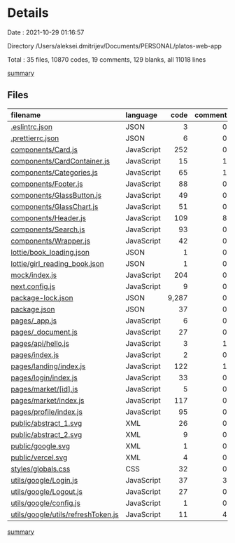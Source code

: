 # Details

Date : 2021-10-29 01:16:57

Directory /Users/aleksei.dmitrijev/Documents/PERSONAL/platos-web-app

Total : 35 files,  10870 codes, 19 comments, 129 blanks, all 11018 lines

[summary](results.md)

## Files
| filename | language | code | comment | blank | total |
| :--- | :--- | ---: | ---: | ---: | ---: |
| [.eslintrc.json](/.eslintrc.json) | JSON | 3 | 0 | 1 | 4 |
| [.prettierrc.json](/.prettierrc.json) | JSON | 6 | 0 | 1 | 7 |
| [components/Card.js](/components/Card.js) | JavaScript | 252 | 0 | 12 | 264 |
| [components/CardContainer.js](/components/CardContainer.js) | JavaScript | 15 | 1 | 4 | 20 |
| [components/Categories.js](/components/Categories.js) | JavaScript | 65 | 1 | 5 | 71 |
| [components/Footer.js](/components/Footer.js) | JavaScript | 88 | 0 | 4 | 92 |
| [components/GlassButton.js](/components/GlassButton.js) | JavaScript | 49 | 0 | 4 | 53 |
| [components/GlassChart.js](/components/GlassChart.js) | JavaScript | 51 | 0 | 9 | 60 |
| [components/Header.js](/components/Header.js) | JavaScript | 109 | 8 | 4 | 121 |
| [components/Search.js](/components/Search.js) | JavaScript | 93 | 0 | 7 | 100 |
| [components/Wrapper.js](/components/Wrapper.js) | JavaScript | 42 | 0 | 5 | 47 |
| [lottie/book_loading.json](/lottie/book_loading.json) | JSON | 1 | 0 | 0 | 1 |
| [lottie/girl_reading_book.json](/lottie/girl_reading_book.json) | JSON | 1 | 0 | 0 | 1 |
| [mock/index.js](/mock/index.js) | JavaScript | 204 | 0 | 3 | 207 |
| [next.config.js](/next.config.js) | JavaScript | 9 | 0 | 2 | 11 |
| [package-lock.json](/package-lock.json) | JSON | 9,287 | 0 | 1 | 9,288 |
| [package.json](/package.json) | JSON | 37 | 0 | 1 | 38 |
| [pages/_app.js](/pages/_app.js) | JavaScript | 6 | 0 | 3 | 9 |
| [pages/_document.js](/pages/_document.js) | JavaScript | 27 | 0 | 4 | 31 |
| [pages/api/hello.js](/pages/api/hello.js) | JavaScript | 3 | 1 | 2 | 6 |
| [pages/index.js](/pages/index.js) | JavaScript | 2 | 0 | 2 | 4 |
| [pages/landing/index.js](/pages/landing/index.js) | JavaScript | 122 | 1 | 12 | 135 |
| [pages/login/index.js](/pages/login/index.js) | JavaScript | 33 | 0 | 5 | 38 |
| [pages/market/[id].js](/pages/market/[id].js) | JavaScript | 5 | 0 | 3 | 8 |
| [pages/market/index.js](/pages/market/index.js) | JavaScript | 117 | 0 | 6 | 123 |
| [pages/profile/index.js](/pages/profile/index.js) | JavaScript | 95 | 0 | 6 | 101 |
| [public/abstract_1.svg](/public/abstract_1.svg) | XML | 26 | 0 | 1 | 27 |
| [public/abstract_2.svg](/public/abstract_2.svg) | XML | 9 | 0 | 1 | 10 |
| [public/google.svg](/public/google.svg) | XML | 1 | 0 | 0 | 1 |
| [public/vercel.svg](/public/vercel.svg) | XML | 4 | 0 | 0 | 4 |
| [styles/globals.css](/styles/globals.css) | CSS | 32 | 0 | 5 | 37 |
| [utils/google/Login.js](/utils/google/Login.js) | JavaScript | 37 | 3 | 7 | 47 |
| [utils/google/Logout.js](/utils/google/Logout.js) | JavaScript | 27 | 0 | 6 | 33 |
| [utils/google/config.js](/utils/google/config.js) | JavaScript | 1 | 0 | 0 | 1 |
| [utils/google/utils/refreshToken.js](/utils/google/utils/refreshToken.js) | JavaScript | 11 | 4 | 3 | 18 |

[summary](results.md)